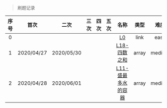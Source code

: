 > 刷题记录


| 序号 | 首次 | 二次 | 三次 | 四次 | 五次 | 名称 | 类型 | 难度 |
| :---: | :---: | :---: | :---: | :---: | :---: | :---: | :---: | :---: |
| 0 |  |  |  |  |  | [L0]() | link | easy |
| 1 | 2020/04/27 | 2020/05/30 | | | | [L18-四数之和](https://leetcode-cn.com/problems/4sum/) | array | medium |
| 2 | 2020/04/28 | 2020/06/01 | | | | [L11-盛最多水的容器](https://leetcode-cn.com/problems/container-with-most-water/) | array | medium |





